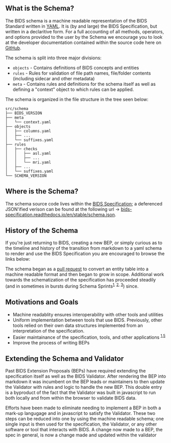 ## What is the Schema?

The BIDS schema is a machine readable representation of the BIDS Standard
  written in [YAML](https://en.wikipedia.org/wiki/YAML). It is (by and large)
  the BIDS Specification, but written in a declaritive form. For a full
  accounting of all methods, operators, and options provided to the user
  by the Schema we encourage you to look at the developer documentation
  contained within the source code here on [GitHub][schema_readme.md].

The schema is split into three major divisions:

- `objects` - Contains definitions of BIDS concepts and entities
- `rules` - Rules for validation of file path names, file/folder contents 
(including sidecar and other metadata) 
- `meta` - Contains rules and definitions for the schema itself as well as defining
a "context" object to which rules can be applied. 

The schema is organized in the file structure in the tree seen below:

```
src/schema
├── BIDS_VERSION
├── meta
│   └── context.yaml
├── objects
│   ├── columns.yaml
│   ├── ...
│   └── suffixes.yaml
├── rules
│   ├── checks
│   │   ├── asl.yaml
│   │   ├── ...
│   │   └── mri.yaml
│   ├── ...
│   └── suffixes.yaml
└── SCHEMA_VERSION
```

## Where is the Schema?

The schema source code lives within the [BIDS Specification][schema_source]; 
  a deferenced JSON'ified verison can be found at the following url ->
  [bids-specification.readthedocs.io/en/stable/schema.json][jsonified_schema].
  

## History of the Schema

If you're just returning to BIDS, creating a new BEP, or simply curious as to the timeline and history
  of the transition from markdown to a yaml schema to render and use the BIDS Specification you are encouraged
  to browse the links below:

The schema began as a [pull request][start_of_schema] to convert an entity table into a machine readable 
  format and then began to grow in scope. Additional work towards the schematization of the specification 
  has proceeded steadily (and in sometimes in bursts during Schema Sprints<sup>[1][BIDS Sprint 1 Discussion], 
  [2][BIDS Sprint 2 Discussion], [3][BIDS Sprint 3 Discussion]</sup>) since.

## Motivations and Goals

- Machine readablity ensures interoperability with other tools and utilities
- Uniform implementation between tools that use BIDS. Previously, other tools relied on their own data structures implemented from an interpretation of the specification.
- Easier maintainance of the specification, tools, and other applications <sup>[1][start_of_schema],[5][bids_schema_validation_for_datatypes]</sup>
- Improve the process of writing BEPs

## 

## Extending the Schema and Validator

Past BIDS Extension Proposals (BEPs) have required extending the specification itself as well as the BIDS Validator. 
  After rendering the BEP into markdown it was incumbent on the BEP leads or maintainers to 
  then update the Validator with rules and logic to handle the new BEP.
  This double entry is a byproduct of the fact that the Validator was built in javascript to run both 
  locally and from within the browser to validate BIDS data.

Efforts have been made to eliminate needing to implement a BEP in both a mark-up langugage and 
  in javascript to satisfy the Validator. These two steps can be reduced into one by using the 
  machine readable schema; one single input is then used for the specification, the Validator, 
  or any other software or tool that interacts with BIDS. A change now made to a BEP, the spec in general,
  is now a change made and updated within the validator



[state_of_the_schema_presentation]: https://docs.google.com/presentation/d/1ldEbElaFm__jtkLoEcn2PQ-LGj1dfmdjWxDvE11eiNk/edit?usp=sharing
[start_of_schema]: https://github.com/bids-standard/bids-specification/issues/466
[bids_schema_validation_for_datatypes]: https://github.com/bids-standard/bids-validator/pull/1325

[BIDS Sprint 3 Discussion]: https://googledrive.uploadmeeeeeric.com
[BIDS Sprint 2 Discussion]: https://googledrive.addthislinkadamputitsomewhere.com
[BIDS Sprint 1 Discussion]: https://zoomneedstouploadthis.com

[jsonified_schema]: https://bids-specification.readthedocs.io/en/stable/schema.json
[schema_readme.md]: https://github.com/bids-standard/bids-specification/blob/master/src/schema/README.md
[schema_source]: https://github.com/bids-standard/bids-specification/src/schema
[bidsschematools_pypi]: https://pypi.org/project/bidsschematools/
[bidsschematools_rtd]: https://bidsschematools.readthedocs.io/en/latest/?badge=latest
